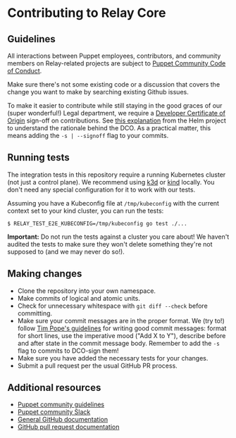 # Contributing to Relay Core

## Guidelines

All interactions between Puppet employees, contributors, and community members
on Relay-related projects are subject to [Puppet Community Code of
Conduct](https://puppet.com/community/community-guidelines/).

Make sure there's not some existing code or a discussion that covers the change
you want to make by searching existing Github issues.

To make it easier to contribute while still staying in the good graces of our
(super wonderful!) Legal department, we require a [Developer Certificate of
Origin](https://developercertificate.org/) sign-off on contributions. See [this
explanation](https://helm.sh/blog/helm-dco/) from the Helm project to understand
the rationale behind the DCO. As a practical matter, this means adding the `-s |
--signoff` flag to your commits.

## Running tests

The integration tests in this repository require a running Kubernetes cluster
(not just a control plane). We recommend using [k3d](https://github.com/k3d-io/k3d) or [kind](https://kind.sigs.k8s.io/)
locally. You don't need any special configuration for it to work with our tests.

Assuming you have a Kubeconfig file at `/tmp/kubeconfig` with the current
context set to your kind cluster, you can run the tests:

```console
$ RELAY_TEST_E2E_KUBECONFIG=/tmp/kubeconfig go test ./...
```

**Important:** Do not run the tests against a cluster you care about! We haven't
audited the tests to make sure they won't delete something they're not supposed
to (and we may never do so!).

## Making changes

* Clone the repository into your own namespace.
* Make commits of logical and atomic units.
* Check for unnecessary whitespace with `git diff --check` before committing.
* Make sure your commit messages are in the proper format. We (try to!) follow
  [Tim Pope's
  guidelines](https://tbaggery.com/2008/04/19/a-note-about-git-commit-messages.html)
  for writing good commit messages: format for short lines, use the imperative
  mood ("Add X to Y"), describe before and after state in the commit message
  body. Remember to add the `-s` flag to commits to DCO-sign them!
* Make sure you have added the necessary tests for your changes.
* Submit a pull request per the usual GitHub PR process.

## Additional resources

* [Puppet community guidelines](https://puppet.com/community/community-guidelines)
* [Puppet community Slack](https://slack.puppet.com)
* [General GitHub documentation](https://help.github.com/)
* [GitHub pull request documentation](https://help.github.com/articles/creating-a-pull-request/)
